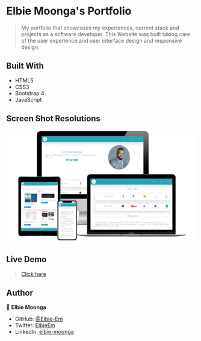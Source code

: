 # Elbie Moonga's Portfolio

> My portfolio that showcases my experiences, current stack and projects as a software developer.
> This Website was built taking care of the user experience and user interface design and responsive design.

## Built With

  * HTML5
  * CSS3
  * Bootstrap 4
  * JavaScript

## Screen Shot Resolutions

![screenshot](./assets/ScreenShot.png)

## Live Demo

> [Click here](https://loving-tereshkova-c239c1.netlify.app/)

## Author

👤 **Elbie Moonga**

- GitHub: [@Elbie-Em](https://github.com/Elbie-em)
- Twitter: [ElbieEm](https://twitter.com/ElbieEm)
- LinkedIn: [elbie-moonga](https://www.linkedin.com/in/elbiemoonga/)